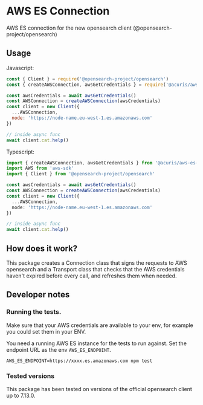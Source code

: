 # AWS ES Connection

AWS ES connection for the new opensearch client (@opensearch-project/opensearch)

## Usage
 Javascript:
```js
const { Client } = require('@opensearch-project/opensearch')
const { createAWSConnection, awsGetCredentials } = require('@acuris/aws-es-connection')

const awsCredentials = await awsGetCredentials()
const AWSConnection = createAWSConnection(awsCredentials)
const client = new Client({
  ...AWSConnection,
  node: 'https://node-name.eu-west-1.es.amazonaws.com'
})

// inside async func
await client.cat.help()
```

 Typescript:
```ts
import { createAWSConnection, awsGetCredentials } from '@acuris/aws-es-connection'
import AWS from 'aws-sdk'
import { Client } from '@opensearch-project/opensearch'

const awsCredentials = await awsGetCredentials()
const AWSConnection = createAWSConnection(awsCredentials)
const client = new Client({
  ...AWSConnection,
  node: 'https://node-name.eu-west-1.es.amazonaws.com'
})

// inside async func
await client.cat.help()
```

## How does it work?
This package creates a Connection class that signs the requests to AWS opensearch and a Transport class that checks that the AWS credentials haven't expired before every call, and refreshes them when needed.

## Developer notes

### Running the tests.
Make sure that your AWS credentials are available to your env, for example you could set them in your ENV.

You need a running AWS ES instance for the tests to run against. Set the endpoint URL as the env `AWS_ES_ENDPOINT`.

```
AWS_ES_ENDPOINT=https://xxxx.es.amazonaws.com npm test
```
### Tested versions
This package has been tested on versions of the official opensearch client up to 7.13.0. 